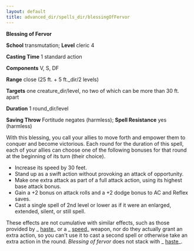 ```yaml
---
layout: default
title: advanced_dir/spells_dir/blessingOfFervor
---
```

 **Blessing of Fervor**

**School** transmutation; **Level** cleric 4

**Casting Time** 1 standard action

**Components** V, S, DF

**Range** close (25 ft. + 5 ft._dir/2 levels)

**Targets** one creature_dir/level, no two of which can be more than 30 ft. apart

**Duration** 1 round_dir/level

**Saving Throw** Fortitude negates (harmless); **Spell Resistance** yes (harmless)

With this blessing, you call your allies to move forth and empower them to conquer and become victorious. Each round for the duration of this spell, each of your allies can choose one of the following bonuses for that round at the beginning of its turn (their choice).

- Increase its speed by 30 feet.
- Stand up as a swift action without provoking an attack of opportunity.
- Make one extra attack as part of a full attack action, using its highest base attack bonus.
- Gain a +2 bonus on attack rolls and a +2 dodge bonus to AC and Reflex saves.
- Cast a single spell of 2nd level or lower as if it were an enlarged, extended, silent, or still spell. 

These effects are not cumulative with similar effects, such as those provided by _ [haste](../../../../spells_dir/haste#_haste)_ or a _ [speed](../../../../magicItems_dir/weapons#_weapons-speed)_ weapon, nor do they actually grant an extra action, so you can't use it to cast a second spell or otherwise take an extra action in the round. _Blessing of fervor_ does not stack with _ [haste](../../../../spells_dir/haste#_haste)_.

